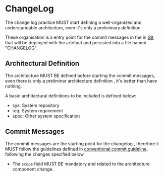 # ChangeLog


The change log practice MUST start defining a well-organized and understandable architecture, even it's only a preliminary definition.

These organisation is a entry point for the commit messages in the in [Git](../../../../Externals/Engineering/Software%20Engineering/Version%20Control%20System/Git.md), that will be deployed with the artefact and persisted into a file named "CHANGELOG".

## Architectural Definition

The architecture MUST BE defined before starting the commit messages, even there is only a preliminar architecture definition , it's better than have nothing.

A basic architectural definitions to be included is defined below:

- sys: System repository
- req: System requirement
- spec: Other system specification


## Commit Messages

The commit messages are the starting point for the changelog , therefore it MUST follow the guidelines defined in [conventional commit guideline](../../../../Externals/Engineering/Software%20Engineering/Software%20Release/Commiting/Conventional%20Commit.md), following the changes specified below

- The `scope` field MUST BE mandatory and related to the architecture component change.
